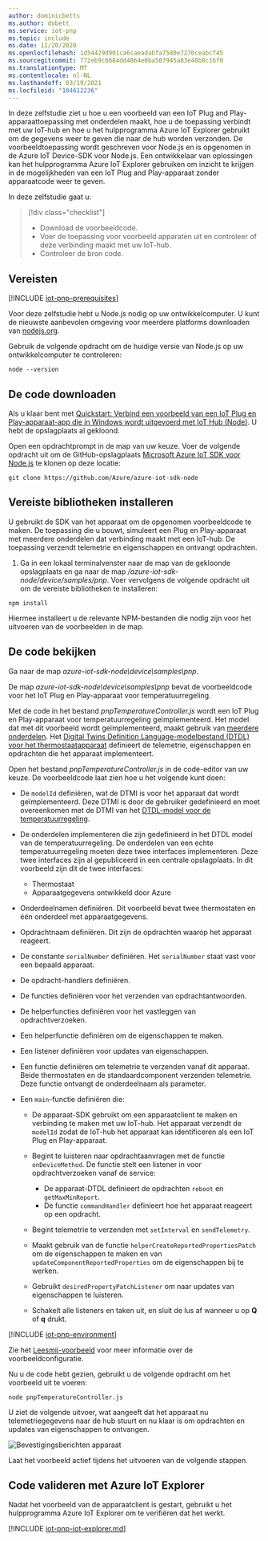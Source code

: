 ```yaml
---
author: dominicbetts
ms.author: dobett
ms.service: iot-pnp
ms.topic: include
ms.date: 11/20/2020
ms.openlocfilehash: 1d54429d901ca6caeadabfa7580e7270ceabcf45
ms.sourcegitcommit: 772eb9c6684dd4864e0ba507945a83e48b8c16f0
ms.translationtype: MT
ms.contentlocale: nl-NL
ms.lasthandoff: 03/19/2021
ms.locfileid: "104612236"
---
```

In deze zelfstudie ziet u hoe u een voorbeeld van een IoT Plug and Play-apparaattoepassing met onderdelen maakt, hoe u de toepassing verbindt met uw IoT-hub en hoe u het hulpprogramma Azure IoT Explorer gebruikt om de gegevens weer te geven die naar de hub worden verzonden. De voorbeeldtoepassing wordt geschreven voor Node.js en is opgenomen in de Azure IoT Device-SDK voor Node.js. Een ontwikkelaar van oplossingen kan het hulpprogramma Azure IoT Explorer gebruiken om inzicht te krijgen in de mogelijkheden van een IoT Plug and Play-apparaat zonder apparaatcode weer te geven.

In deze zelfstudie gaat u:

> [!div class="checklist"]
> * Download de voorbeeldcode.
> * Voer de toepassing voor voorbeeld apparaten uit en controleer of deze verbinding maakt met uw IoT-hub.
> * Controleer de bron code.

## <a name="prerequisites"></a>Vereisten

[!INCLUDE [iot-pnp-prerequisites](iot-pnp-prerequisites.md)]

Voor deze zelfstudie hebt u Node.js nodig op uw ontwikkelcomputer. U kunt de nieuwste aanbevolen omgeving voor meerdere platforms downloaden van [nodejs.org](https://nodejs.org).

Gebruik de volgende opdracht om de huidige versie van Node.js op uw ontwikkelcomputer te controleren:

```cmd/sh
node --version
```

## <a name="download-the-code"></a>De code downloaden

Als u klaar bent met [Quickstart: Verbind een voorbeeld van een IoT Plug en Play-apparaat-app die in Windows wordt uitgevoerd met IoT Hub (Node)](../articles/iot-pnp/quickstart-connect-device.md). U hebt de opslagplaats al gekloond.

Open een opdrachtprompt in de map van uw keuze. Voer de volgende opdracht uit om de GitHub-opslagplaats [Microsoft Azure IoT SDK voor Node.js](https://github.com/Azure/azure-iot-sdk-node) te klonen op deze locatie:

```cmd/sh
git clone https://github.com/Azure/azure-iot-sdk-node
```

## <a name="install-required-libraries"></a>Vereiste bibliotheken installeren

U gebruikt de SDK van het apparaat om de opgenomen voorbeeldcode te maken. De toepassing die u bouwt, simuleert een Plug en Play-apparaat met meerdere onderdelen dat verbinding maakt met een IoT-hub. De toepassing verzendt telemetrie en eigenschappen en ontvangt opdrachten.

1. Ga in een lokaal terminalvenster naar de map van de gekloonde opslagplaats en ga naar de map */azure-iot-sdk-node/device/samples/pnp*. Voer vervolgens de volgende opdracht uit om de vereiste bibliotheken te installeren:

```cmd/sh
npm install
```

Hiermee installeert u de relevante NPM-bestanden die nodig zijn voor het uitvoeren van de voorbeelden in de map.

## <a name="review-the-code"></a>De code bekijken

Ga naar de map *azure-iot-sdk-node\device\samples\pnp*.

De map *azure-iot-sdk-node\device\samples\pnp* bevat de voorbeeldcode voor het IoT Plug en Play-apparaat voor temperatuurregeling.

Met de code in het bestand *pnpTemperatureController.js* wordt een IoT Plug en Play-apparaat voor temperatuurregeling geïmplementeerd. Het model dat met dit voorbeeld wordt geïmplementeerd, maakt gebruik van [meerdere onderdelen](../articles/iot-pnp/concepts-modeling-guide.md). Het [Digital Twins Definition Language-modelbestand (DTDL) voor het thermostaatapparaat](https://github.com/Azure/opendigitaltwins-dtdl/blob/master/DTDL/v2/samples/TemperatureController.json) definieert de telemetrie, eigenschappen en opdrachten die het apparaat implementeert.

Open het bestand *pnpTemperatureController.js* in de code-editor van uw keuze. De voorbeeldcode laat zien hoe u het volgende kunt doen:

- De `modelId` definiëren, wat de DTMI is voor het apparaat dat wordt geïmplementeerd. Deze DTMI is door de gebruiker gedefinieerd en moet overeenkomen met de DTMI van het [DTDL-model voor de temperatuurregeling](https://github.com/Azure/opendigitaltwins-dtdl/blob/master/DTDL/v2/samples/TemperatureController.json).

- De onderdelen implementeren die zijn gedefinieerd in het DTDL model van de temperatuurregeling. De onderdelen van een echte temperatuurregeling moeten deze twee interfaces implementeren. Deze twee interfaces zijn al gepubliceerd in een centrale opslagplaats. In dit voorbeeld zijn dit de twee interfaces:

  - Thermostaat
  - Apparaatgegevens ontwikkeld door Azure

- Onderdeelnamen definiëren. Dit voorbeeld bevat twee thermostaten en één onderdeel met apparaatgegevens.

- Opdrachtnaam definiëren. Dit zijn de opdrachten waarop het apparaat reageert.

- De constante `serialNumber` definiëren. Het `serialNumber` staat vast voor een bepaald apparaat.

- De opdracht-handlers definiëren.

- De functies definiëren voor het verzenden van opdrachtantwoorden.

- De helperfuncties definiëren voor het vastleggen van opdrachtverzoeken.

- Een helperfunctie definiëren om de eigenschappen te maken.

- Een listener definiëren voor updates van eigenschappen.

- Een functie definiëren om telemetrie te verzenden vanaf dit apparaat. Beide thermostaten en de standaardcomponent verzenden telemetrie. Deze functie ontvangt de onderdeelnaam als parameter.

- Een `main`-functie definiëren die:

  - De apparaat-SDK gebruikt om een apparaatclient te maken en verbinding te maken met uw IoT-hub. Het apparaat verzendt de `modelId` zodat de IoT-hub het apparaat kan identificeren als een IoT Plug en Play-apparaat.

  - Begint te luisteren naar opdrachtaanvragen met de functie `onDeviceMethod`. De functie stelt een listener in voor opdrachtverzoeken vanaf de service:

    - De apparaat-DTDL definieert de opdrachten `reboot` en `getMaxMinReport`.
    - De functie `commandHandler` definieert hoe het apparaat reageert op een opdracht.

  - Begint telemetrie te verzenden met `setInterval` en `sendTelemetry`.

  - Maakt gebruik van de functie `helperCreateReportedPropertiesPatch` om de eigenschappen te maken en van `updateComponentReportedProperties` om de eigenschappen bij te werken.

  - Gebruikt `desiredPropertyPatchListener` om naar updates van eigenschappen te luisteren.

  - Schakelt alle listeners en taken uit, en sluit de lus af wanneer u op **Q** of **q** drukt.

[!INCLUDE [iot-pnp-environment](iot-pnp-environment.md)]

Zie het [Leesmij-voorbeeld](https://github.com/Azure/azure-iot-sdk-node/blob/master/device/samples/pnp/readme.md) voor meer informatie over de voorbeeldconfiguratie.

Nu u de code hebt gezien, gebruikt u de volgende opdracht om het voorbeeld uit te voeren:

```cmd\sh
node pnpTemperatureController.js
```

U ziet de volgende uitvoer, wat aangeeft dat het apparaat nu telemetriegegevens naar de hub stuurt en nu klaar is om opdrachten en updates van eigenschappen te ontvangen.

![Bevestigingsberichten apparaat](media/iot-pnp-multiple-components-node/multiple-component.png)

Laat het voorbeeld actief tijdens het uitvoeren van de volgende stappen.

## <a name="use-azure-iot-explorer-to-validate-the-code"></a>Code valideren met Azure IoT Explorer

Nadat het voorbeeld van de apparaatclient is gestart, gebruikt u het hulpprogramma Azure IoT Explorer om te verifiëren dat het werkt.

[!INCLUDE [iot-pnp-iot-explorer.md](iot-pnp-iot-explorer.md)]
